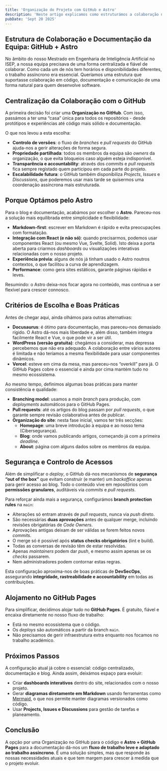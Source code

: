 ```yaml
---
title: 'Organização do Projeto com GitHub e Astro'
description: 'Neste artigo explicamos como estruturámos a colaboração no âmbito do Mestrado em Engenharia de Inteligência Artificial no ISEP. Detalhamos as ferramentas escolhidas (GitHub, Astro e GitHub Pages) e mostramos como estas suportam um fluxo de trabalho assíncrono, colaborativo e preparado para crescer com o nosso projeto em Cibersegurança.'
pubDate: 'Sept 20 2025'
---
```


## Estrutura de Colaboração e Documentação da Equipa: GitHub + Astro

No âmbito do nosso Mestrado em Engenharia de Inteligência Artificial no ISEP, a nossa equipa precisava de uma forma centralizada e fiável de colaborar.
Como cada um de nós tem horários e disponibilidades diferentes, o trabalho assíncrono era essencial. Queríamos uma estrutura que suportasse colaboração em código, documentação e comunicação de uma forma natural para quem desenvolve software.

## Centralização da Colaboração com o GitHub

A primeira decisão foi criar uma **Organização no GitHub**.
Com isso, passámos a ter uma “casa” única para todos os repositórios - desde protótipos e experiências até código mais sólido e documentação.

O que nos levou a esta escolha:

- **Controlo de versões**: o fluxo de *branches* e *pull requests* do GitHub ajuda-nos a gerir alterações de forma segura.
- **Propriedade partilhada**: todos os membros da equipa são *owners* da organização, o que evita bloqueios caso alguém esteja indisponível.
- **Transparência e accountability**: através dos *commits* e *pull requests* fica sempre registado quem participou em cada parte do projeto.
- **Escalabilidade futura**: o GitHub também disponibiliza *Projects*, *Issues* e *Discussions*, que poderemos usar mais tarde se quisermos uma coordenação assíncrona mais estruturada.

## Porque Optámos pelo Astro

Para o blog e documentação, acabámos por escolher o **Astro**.
Pareceu-nos a solução mais equilibrada entre simplicidade e flexibilidade:

- **Markdown-first**: escrever em Markdown é rápido e evita preocupações com formatação.
- **Integração com React (e não só)**: quando precisarmos, podemos usar componentes React (ou mesmo Vue, Svelte, Solid). Isto deixa a porta aberta para criarmos *dashboards* ou visualizações interativas relacionadas com o nosso projeto.
- **Experiência prévia**: alguns de nós já tinham usado o Astro noutros contextos, o que facilitou a curva de aprendizagem.
- **Performance**: como gera sites estáticos, garante páginas rápidas e leves.

Resumindo: o Astro deixa-nos focar agora no conteúdo, mas continua a ser flexível para crescer connosco.

## Critérios de Escolha e Boas Práticas

Antes de chegar aqui, ainda olhámos para outras alternativas:

- **Docusaurus**: é ótimo para documentação, mas pareceu-nos demasiado rígido. O Astro dá-nos mais liberdade e, além disso, também integra facilmente React e Vue, o que pode vir a ser útil.
- **WordPress (versão gratuita)**: chegámos a considerar, mas depressa percebemos que não era adequado. A colaboração entre vários autores é limitada e não teríamos a mesma flexibilidade para usar componentes dinâmicos.
- **Vercel**: esteve em cima da mesa, mas pareceu-nos “overkill” para já. O GitHub Pages cobre o essencial e ainda por cima mantém tudo no mesmo ecossistema.

Ao mesmo tempo, definimos algumas boas práticas para manter consistência e qualidade:

- **Branching model**: usamos a *main branch* para produção, com *deployments* automáticos para o GitHub Pages.
- **Pull requests**: até os artigos do blog passam por *pull requests*, o que garante sempre revisão colaborativa antes de publicar.
- **Organização do site**: nesta fase inicial, vamos ter três secções:
  - **Homepage**: uma breve introdução à equipa e ao nosso tema (Cibersegurança).
  - **Blog**: onde vamos publicando artigos, começando já com a primeira *deadline*.
  - **About**: página com alguns dados sobre os membros da equipa.

## Segurança e Controlo de Acessos

Além de simplificar o *deploy*, o GitHub dá-nos mecanismos de **segurança “out of the box”** que evitam construir (e manter) um *backoffice* apenas para gerir acesso ao blog. Todo o conteúdo vive em repositórios com **permissões granulares**, auditáveis via *commits* e *pull requests*.

Para reforçar ainda mais a segurança, configurámos **branch protection rules** na `main`:

- Alterações só entram através de *pull requests*, nunca via *push* direto.
- São necessárias **duas aprovações** antes de qualquer merge, incluindo revisões obrigatórias de *Code Owners*.
- Aprovações antigas deixam de ser válidas se forem feitos novos *commits*.
- O merge só é possível após **status checks obrigatórios** (lint e build).
- Todas as conversas de revisão têm de estar resolvidas.
- Apenas *maintainers* podem dar *push*, e mesmo assim apenas se os *checks* passarem.
- Nem administradores podem contornar estas regras.

Esta configuração aproxima-nos de boas práticas de **DevSecOps**, assegurando **integridade, rastreabilidade e accountability** em todas as contribuições.

## Alojamento no GitHub Pages

Para simplificar, decidimos alojar tudo no **GitHub Pages**.
É gratuito, fiável e encaixa diretamente no nosso fluxo de trabalho:

- Está no mesmo ecossistema que o código.
- Os *deploys* são automáticos a partir da branch `main`.
- Não precisamos de gerir infraestrutura extra enquanto nos focamos no trabalho académico.

## Próximos Passos

A configuração atual já cobre o essencial: código centralizado, documentação e blog.
Ainda assim, deixámos espaço para evoluir:

- Criar **dashboards interativos** dentro do site, relacionados com o nosso projeto.
- Gerar **diagramas diretamente em Markdown** usando ferramentas como [Mermaid](https://github.com/remcohaszing/rehype-mermaid), o que nos permite manter diagramas versionados como código.
- Usar **Projects, Issues e Discussions** para gestão de tarefas e planeamento.

## Conclusão

A opção por uma Organização no GitHub para o código e **Astro + GitHub Pages** para a documentação dá-nos um **fluxo de trabalho leve e adaptado ao trabalho assíncrono**.
É uma solução simples, mas que responde às nossas necessidades atuais e que tem margem para crescer à medida que o projeto evoluir.
